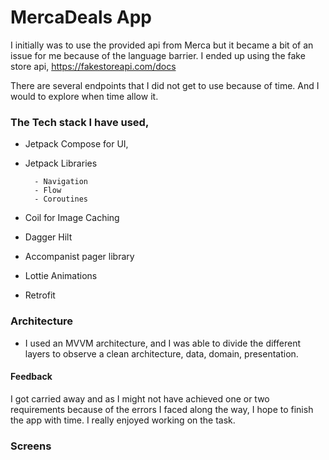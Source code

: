 # MercaDeals App


I initially was to use the provided api from Merca but it became a bit of an issue for me because of the language barrier. I ended up using the fake store api, https://fakestoreapi.com/docs

There are several endpoints that I did not get to use because of time. And I would to explore when time allow it. 

### The Tech stack I have used, 

- Jetpack Compose for UI,
- Jetpack Libraries 

        - Navigation  
        - Flow
        - Coroutines 
             
- Coil for Image Caching 
- Dagger Hilt
- Accompanist pager library
- Lottie Animations
- Retrofit

### Architecture

- I used an MVVM architecture, and I was able to divide the different layers to observe a clean architecture, data, domain, presentation. 

#### Feedback
I got carried away and as I might not have achieved one or two requirements because of the errors I faced along the way, I hope to finish the app with time.
I really enjoyed working on the task. 

### Screens
